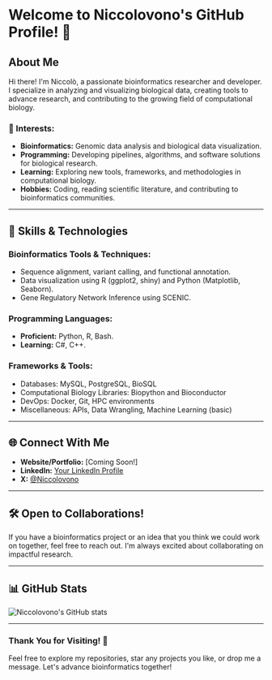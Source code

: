 # Welcome to Niccolovono's GitHub Profile! 👋

## About Me
Hi there! I'm Niccolò, a passionate bioinformatics researcher and developer. I specialize in analyzing and visualizing biological data, creating tools to advance research, and contributing to the growing field of computational biology.

### 🌟 Interests:
- **Bioinformatics:** Genomic data analysis and biological data visualization.
- **Programming:** Developing pipelines, algorithms, and software solutions for biological research.
- **Learning:** Exploring new tools, frameworks, and methodologies in computational biology.
- **Hobbies:** Coding, reading scientific literature, and contributing to bioinformatics communities.

---

## 🔧 Skills & Technologies
### Bioinformatics Tools & Techniques:
- Sequence alignment, variant calling, and functional annotation.
- Data visualization using R (ggplot2, shiny) and Python (Matplotlib, Seaborn).
- Gene Regulatory Network Inference using SCENIC.

### Programming Languages:
- **Proficient:** Python, R, Bash.
- **Learning:** C#, C++.

### Frameworks & Tools:
- Databases: MySQL, PostgreSQL, BioSQL
- Computational Biology Libraries: Biopython and Bioconductor
- DevOps: Docker, Git, HPC environments
- Miscellaneous: APIs, Data Wrangling, Machine Learning (basic)

---

## 🌐 Connect With Me
- **Website/Portfolio:** [Coming Soon!]
- **LinkedIn:** [Your LinkedIn Profile](https://www.linkedin.com/in/niccolovono/)
- **X:** [@Niccolovono](https://www.x.com/niccolovono)

---

## 🛠️ Open to Collaborations!
If you have a bioinformatics project or an idea that you think we could work on together, feel free to reach out. I'm always excited about collaborating on impactful research.

---

## 📊 GitHub Stats
![Niccolovono's GitHub stats](https://github-readme-stats.vercel.app/api?username=niccolovono&show_icons=true&theme=dark)

---

### Thank You for Visiting! 🙏
Feel free to explore my repositories, star any projects you like, or drop me a message. Let's advance bioinformatics together!
